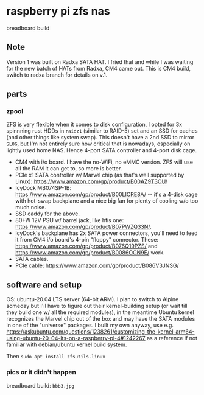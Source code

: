 # raspberry pi zfs nas

breadboard build

## Note

Version 1 was built on Radxa SATA HAT. I fried that and while I was waiting for the new batch of HATs from Radxa, CM4 came out. This is CM4 build, switch to radxa branch for details on v.1.

## parts

### zpool

ZFS is very flexible when it comes to disk configuration, I opted for 3x spinnning rust HDDs in `raidz1` (similar to RAID-5) set and an SSD for caches 
(and other things like system swap). This doesn't have a 2nd SSD to mirror `SLOG`, but I'm not entirely sure how critical that is nowadays, especially 
on lightly used home NAS. Hence 4-port SATA controller and 4-port disk cage.

  * CM4 with i/o board. I have the no-WiFi, no eMMC version. ZFS will use all the RAM it can get to, so more is better.
  * PCIe x1 SATA controller w/ Marvel chip (as that's well supported by Linux): https://www.amazon.com/gp/product/B00AZ9T3OU/
  * IcyDock MB074SP-1B: https://www.amazon.com/gp/product/B00LICRE8A/ -- it's a 4-disk cage with hot-swap backplane and a nice big fan for plenty of cooling w/o too much noise.
  * SSD caddy for the above.
  * 80+W 12V PSU w/ barrel jack, like htis one: https://www.amazon.com/gp/product/B07PWZQ33N/. 
  * IcyDock's backplane has 2x SATA power connectors, you'll need to feed it from CM4 i/o board's 4-pin "floppy" connector. These: https://www.amazon.com/gp/product/B076Q19PZS/ and https://www.amazon.com/gp/product/B0086OGN9E/ work.
  * SATA cables.
  * PCIe cable: https://www.amazon.com/gp/product/B086V3JNSG/

## software and setup

OS: ubuntu-20.04 LTS server (64-bit ARM). I plan to switch to Alpine someday but I'll have to figure out their kernel-building setup (or wait till they build one w/ all the required modules),
in the meantime Ubuntu kernel recognizes the Marvel chip out of the box and may have the SATA modules in one of the "universe" packages. I built my own anyway, 
use e.g. https://askubuntu.com/questions/1238261/customizing-the-kernel-arm64-using-ubuntu-20-04-lts-on-a-raspberry-pi-4#1242267 as a reference if not familiar with debian/ubuntu kernel build system.

Then `sudo apt install zfsutils-linux`


### pics or it didn't happen

breadboard build: `bbb3.jpg`

